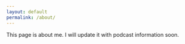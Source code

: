 ```yaml
---
layout: default
permalink: /about/
---
```


This page is about me. I will update it with podcast information soon.
